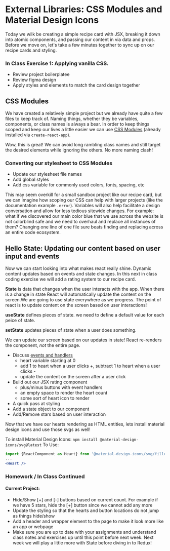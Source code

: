 # External Libraries: CSS Modules and Material Design Icons

Today we wilk be creating a simple recipe card with JSX, breaking it down into atomic components, and passing our content in via data and props. Before we move on, let's take a few minutes together to sync up on our recipe cards and styling.

### In Class Exercise 1: Applying vanilla CSS.

- Review project boilerplatee
- Review figma design
- Apply styles and elements to match the card design together

## CSS Modules

We have created a relatively simple project but we already have quite a few files to keep track of. Naming things, whether they be variables, components, or class names is always a bear. In order to keep things scoped and keep our lives a little easier we can use [CSS Modules](https://create-react-app.dev/docs/adding-a-css-modules-stylesheet/) (already installed via `create-react-app`).

Wow, this is great! We can avoid long rambling class names and still target the desired elements while ignoring the others. No more naming clash!

### Converting our stylesheet to CSS Modules

- Update our stylesheet file names
- Add global styles
- Add css variable for commonly used colors, fonts, spacing, etc

This may seem overkill for a small sandbox project like our recipe card, but we can imagine how scoping our CSS can help with larger projects (like the documentation example `.error`). Variables will also help facilitate a design conversation and allow for less tedious sitewide changes. For example: what if we discovered our main color blue that we use across the website is not colorblind safe and we need to overhaul and replace all instances of them? Changing one line of one file sure beats finding and replacing across an entire code ecosystem.


## Hello State: Updating our content based on user input and events

Now we can start looking into what makes react really shine. Dynamic content updates based on events and state changes. In this next in class coding exercise we will add a rating system to our recipe card.

**State** is data that changes when the user interacts with the app. When there is a change in state React will automatically update the content on the screen.We are going to use state everywhere as we progress. The point of react is to update content on the screen based on user interactions!

**useState** defines pieces of state. we need to define a default value for each peice of state.

**setState** updates pieces of state when a user does something.

We can update our screen based on our updates in state! React re-renders the component, _not_ the entire page.

- Discuss [events and handlers](https://react.dev/learn/responding-to-events#adding-event-handlers)
  - heart variable starting at 0
  - add 1 to heart when a user clicks +, subtract 1 to heart when a user clicks -
  - update the content on the screen after a user click
- Build out our JSX rating component
  - plus/minus buttons with event handlers
  - an empty space to render the heart count
  - some sort of heart icon to render
- A quick pass at styling
- Add a state object to our <UserRating /> component
- Add/Remove stars based on user interaction

Now that we have our hearts rendering as HTML entities, lets install material design icons and use those svgs as well!

To install Material Design Icons: `npm install @material-design-icons/svg@latest`
To Use:

```jsx
import {ReactComponent as Heart} from '@material-design-icons/svg/filled/favorite.svg'
...
<Heart />
```

### Homework / In Class Continued

#### Current Project:

- Hide/Show [+] and [-] buttons based on current count. For example if we have 5 stars, hide the [+] button since we cannot add any more
- Update the styling so that the hearts and button locations do not jump as things hide/show
- Add a header and wrapper element to the page to make it look more like an app or webpage
- Make sure you are up to date with your assignments and understand class notes and exercises up until this point before next week. Next week we will play a little more with State before diving in to Redux!

